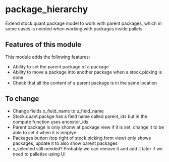 # package_hierarchy

Extend stock.quant.package model to work with parent packages, which in some cases is needed when working with packages inside pallets.

## Features of this module

This module adds the following features:
* Ability to set the parent package of a package
* Ability to move a package into another package when a stock.picking is done
* Check that all the content of a parent package is in the same location


## To change
* Change fields x_field_name to u_field_name
* Stock.quant.packge has a field name called parent_ids but in the compute function uses ancestor_ids
* Parent package is only shonw at package view if it is set, change it to be able to set it when it is emptye
* Packages button (top right of stock.picking.form view) only shows packages, update it to also show parent packages
* x_selected still needed? Probably we can remove it and add it later if we need to palletise using UI
